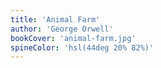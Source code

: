 ```yaml
---
title: 'Animal Farm'
author: 'George Orwell'
bookCover: 'animal-farm.jpg'
spineColor: 'hsl(44deg 20% 82%)'
---
```

